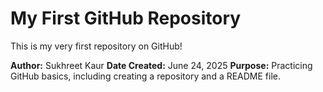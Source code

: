 # My First GitHub Repository

This is my very first repository on GitHub!

**Author:** Sukhreet Kaur
**Date Created:** June 24, 2025
**Purpose:** Practicing GitHub basics, including creating a repository and a README file.
